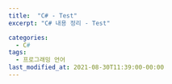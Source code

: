```yaml
---
title:  "C# - Test"
excerpt: "C# 내용 정리 - Test"

categories:
  - C#
tags:
  - 프로그래밍 언어
last_modified_at: 2021-08-30T11:39:00-00:00
---
```

